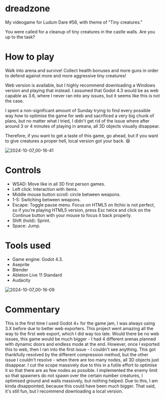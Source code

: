 # dreadzone
My videogame for Ludum Dare #56, with theme of "Tiny creatures."

You were called for a cleanup of tiny creatures in the castle walls. Are you up to the task? 

# How to play

Walk into arena and survive! Collect health bonuses and more guns in order to defend against more and more aggressive tiny creatures!

Web version is available, but I highly recommend downloading a Windows version and playing that instead. I assumed that Godot 4.3 would be as web capable as 3.6, where I never ran into any issues, but it seems like this is not the case. 

I spent a non-significant amount of Sunday trying to find every possible way how to optimise the game for web and sacrificed a very big chunk of plans, but no matter what I tried, I didn't get rid of the issue where after around 3 or 4 minutes of playing in areana, all 3D objects visually disappear. 

Therefore, if you want to get a taste of this game, go ahead, but if you want to give creatures a proper hell, local version got your back. :smile: 

![2024-10-07_00-16-41](https://github.com/user-attachments/assets/d5e22537-b56e-4995-af43-78b699c7a39d)

# Controls

* WSAD: Move like in all 3D first person games.
* Left click: Interaction with items.
* Middle mouse button scroll: circle between weapons.
* 1-5: Switching between weapons.
* Escape: Toggle pause menu. Focus on HTML5 on Itchio is not perfect, so if you’re playing HTML5 version, press Esc twice and click on the Continue button with your mouse to focus it back properly.
* Shift (hold): Sprint.
* Space: Jump.

# Tools used

* Game engine: Godot 4.3.
* Aseprite
* Blender
* Ableton Live 11 Standard
* Audacity

![2024-10-07_00-16-09](https://github.com/user-attachments/assets/5cb3b9e2-d590-4c7b-a18a-003ec8c3fcfd)

# Commentary

This is the first time I used Godot 4+ for the game jam, I was always using 3.X before due to better web exporters. This project went amazing all the way to the first web export, which I did way too late. Would there be no web issues, this game would be much bigger - I had 4 different arenas planned with dynamic doors and endless mode at the end. 
However, once I exported this to web, then I ran into the first issue - I couldn't see anything. This got thankfully resolved by the different compression method, but the other issue I couldn't resolve - when there are too many nodes, all 3D objects just disappear. I cut the scope massively due to this in a futile effort to optimise it so that there are as few nodes as possible. I implemented the enemy limit so that spawners do not spawn over the certain number creatures, I optimised ground and walls massively, but nothing helped. Due to this, I am kinda disappointed, because this could have been much bigger. That said, it's still fun, but I recommend downloading a local version.
